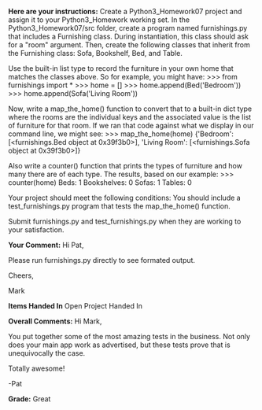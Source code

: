 ﻿**Here are your instructions:**
Create a Python3_Homework07 project and assign it to your Python3_Homework working set. In the Python3_Homework07/src folder, create a program named furnishings.py that includes a Furnishing class. During instantiation, this class should ask for a "room" argument. Then, create the following classes that inherit from the Furnishing class: Sofa, Bookshelf, Bed, and Table.

Use the built-in list type to record the furniture in your own home that matches the classes above. So for example, you might have:
&gt;&gt;&gt; from furnishings import * 
&gt;&gt;&gt; home = [] 
&gt;&gt;&gt; home.append(Bed('Bedroom'))
&gt;&gt;&gt; home.append(Sofa('Living Room'))

Now, write a map_the_home() function to convert that to a built-in dict type where the rooms are the individual keys and the associated value is the list of furniture for that room. If we ran that code against what we display in our command line, we might see:
&gt;&gt;&gt; map_the_home(home)
{'Bedroom': [&lt;furnishings.Bed object at 0x39f3b0&gt;], 'Living Room': [&lt;furnishings.Sofa object at 0x39f3b0&gt;]}

Also write a counter() function that prints the types of furniture and how many there are of each type. The results, based on our example:
&gt;&gt;&gt; counter(home)
Beds: 1
Bookshelves: 0
Sofas: 1
Tables: 0

Your project should meet the following conditions:
You should include a test_furnishings.py program that tests the map_the_home() function.

Submit furnishings.py and test_furnishings.py when they are working to your satisfaction.

**Your Comment:**
Hi Pat,

Please run furnishings.py directly to see formated output.

Cheers,

Mark

**Items Handed In**
Open Project Handed In

**Overall Comments:**
Hi Mark,

You put together some of the most amazing tests in the business. Not only does your main app work as advertised, but these tests prove that is unequivocally the case.

Totally awesome!

-Pat

**Grade:**
Great
